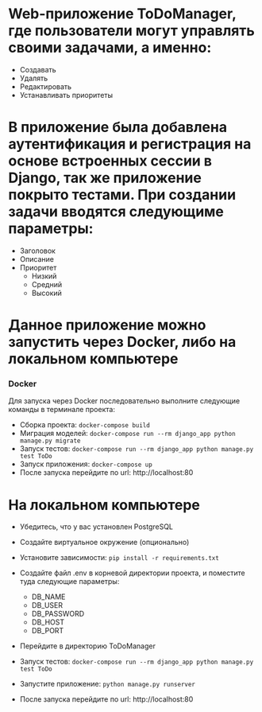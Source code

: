 # Web-приложение ToDoManager, где пользователи могут управлять своими задачами, а именно:
* Создавать
* Удалять 
* Редактировать 
* Устанавливать приоритеты  
# В приложение была добавлена аутентификация и регистрация на основе встроенных сессии в Django, так же приложение покрыто тестами. При создании задачи вводятся следующиме параметры:
* Заголовок
* Описание
* Приоритет
    * Низкий
    * Средний
    * Высокий

# Данное приложение можно запустить через Docker, либо на локальном компьютере

### Docker

Для запуска через Docker последовательно выполните следующие команды в терминале проекта:
* Сборка проекта: `docker-compose build`
* Миграция моделей: `docker-compose run --rm django_app python manage.py migrate`
* Запуск тестов: `docker-compose run --rm django_app python manage.py test ToDo`
* Запуск приложения: `docker-compose up`
* После запуска перейдите по url: http://localhost:80


# На локальном компьютере
* Убедитесь, что у вас установлен PostgreSQL
* Создайте виртуальное окружение (опционально)
* Установите зависимости: `pip install -r requirements.txt`
* Создайте файл .env в корневой директории проекта, и поместите туда следующие параметры:
    * DB_NAME
    * DB_USER
    * DB_PASSWORD
    * DB_HOST
    * DB_PORT

* Перейдите в директорию ToDoManager
* Запуск тестов: `docker-compose run --rm django_app python manage.py test ToDo`
* Запустите приложение: `python manage.py runserver`
* После запуска перейдите по url: http://localhost:80